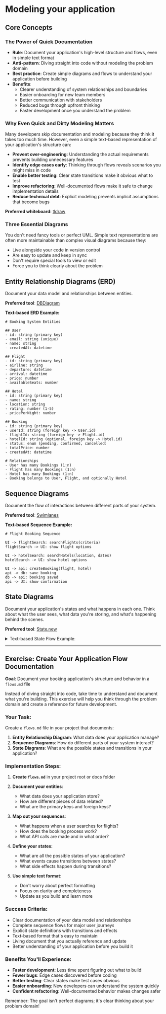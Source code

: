 # Modeling your application

## Core Concepts

### The Power of Quick Documentation

- **Rule**: Document your application's high-level structure and flows, even in simple text format
- **Anti-pattern**: Diving straight into code without modeling the problem domain
- **Best practice**: Create simple diagrams and flows to understand your application before building
- **Benefits**:
  - Clearer understanding of system relationships and boundaries
  - Easier onboarding for new team members
  - Better communication with stakeholders
  - Reduced bugs through upfront thinking
  - Faster development once you understand the problem

### Why Even Quick and Dirty Modeling Matters

Many developers skip documentation and modeling because they think it takes too much time. However, even a simple text-based representation of your application's structure can:

- **Prevent over-engineering**: Understanding the actual requirements prevents building unnecessary features
- **Identify edge cases early**: Thinking through flows reveals scenarios you might miss in code
- **Enable better testing**: Clear state transitions make it obvious what to test
- **Improve refactoring**: Well-documented flows make it safe to change implementation details
- **Reduce technical debt**: Explicit modeling prevents implicit assumptions that become bugs

**Preferred whiteboard**: [tldraw](https://www.tldraw.com/)

### Three Essential Diagrams

You don't need fancy tools or perfect UML. Simple text representations are often more maintainable than complex visual diagrams because they:

- Live alongside your code in version control
- Are easy to update and keep in sync
- Don't require special tools to view or edit
- Force you to think clearly about the problem

## Entity Relationship Diagrams (ERD)

Document your data model and relationships between entities.

**Preferred tool**: [DBDiagram](https://dbdiagram.io/)

**Text-based ERD Example:**

```
# Booking System Entities

## User
- id: string (primary key)
- email: string (unique)
- name: string
- createdAt: datetime

## Flight
- id: string (primary key)
- airline: string
- departure: datetime
- arrival: datetime
- price: number
- availableSeats: number

## Hotel
- id: string (primary key)
- name: string
- location: string
- rating: number (1-5)
- pricePerNight: number

## Booking
- id: string (primary key)
- userId: string (foreign key -> User.id)
- flightId: string (foreign key -> Flight.id)
- hotelId: string (optional, foreign key -> Hotel.id)
- status: enum (pending, confirmed, cancelled)
- totalPrice: number
- createdAt: datetime

# Relationships
- User has many Bookings (1:n)
- Flight has many Bookings (1:n)
- Hotel has many Bookings (1:n)
- Booking belongs to User, Flight, and optionally Hotel
```

## Sequence Diagrams

Document the flow of interactions between different parts of your system.

**Preferred tool**: [Swimlanes](https://swimlanes.io/)

**Text-based Sequence Example:**

```
# Flight Booking Sequence

UI -> flightSearch: searchFlights(criteria)
flightSearch -> UI: show flight options

UI -> hotelSearch: searchHotels(location, dates)
hotelSearch -> UI: show hotel options

UI -> api: createBooking(flight, hotel)
api -> db: save booking
db -> api: booking saved
api -> UI: show confirmation
```

## State Diagrams

Document your application's states and what happens in each one. Think about what the user sees, what data you're storing, and what's happening behind the scenes.

**Preferred tool**: [State.new](https://state.new/)

<details>
<summary>Text-based State Flow Example:</summary>

# Booking Flow States

## Starting Out (idle)

User sees the search form with empty fields. We haven't stored any search data yet.
When they fill out the form and hit search, we move to the searching state and kick off the flight API call.

## Searching for Flights (searching)

User sees a loading spinner while we wait for results. We've saved their search criteria.
We're calling the flights API in the background.
If the API comes back with results, we show the flight options.
If it fails, we show an error message with a retry option.

## Browsing Flights (flightResults)

User sees a list of available flights based on their search. We have the flights data and their original search.
When they pick a flight, we save their selection and automatically start looking for hotels using the flight dates.
They can also go back to search again if they want to change their criteria.

## Looking for Hotels (hotelSearch)

User sees the hotel search form, but it's pre-filled with dates from their selected flight. We have their flight selection saved.
We're calling the hotels API to get options for their destination and dates.
If hotels come back, we show them the options.
They can also skip the hotel booking and go straight to review.

## Browsing Hotels (hotelResults)

User sees hotel options along with a summary of their selected flight. We have both flight and hotel data.
When they pick a hotel, we calculate the total price and move to the review screen.
They can go back to the hotel search if they want to see different options.

## Reviewing the Booking (review)

User sees a summary of their flight and hotel (if selected) with the total price. We have all their selections.
When they confirm, we start the booking process and move to payment.
They can still go back to change their hotel selection.

## Processing the Booking (booking)

User sees a "processing payment" screen. We have all their booking details.
We're calling the booking API and processing their payment in the background.
If everything works, we show them a confirmation.
If something goes wrong, we show an error and let them try again.

## Booking Complete (confirmation)

User sees their booking confirmation with all the details. We have the confirmed booking data.
We also send them a confirmation email behind the scenes.
They can start a new booking if they want to book another trip.

## Something Went Wrong (error)

User sees an error message explaining what happened. We keep their previous data so they don't lose progress.
They can retry their last action or start over completely.
We try to be helpful about what went wrong and how to fix it.

</details>

---

## Exercise: Create Your Application Flow Documentation

**Goal**: Document your booking application's structure and behavior in a `flows.md` file

Instead of diving straight into code, take time to understand and document what you're building. This exercise will help you think through the problem domain and create a reference for future development.

### Your Task:

Create a `flows.md` file in your project that documents:

1. **Entity Relationship Diagram**: What data does your application manage?
2. **Sequence Diagrams**: How do different parts of your system interact?
3. **State Diagrams**: What are the possible states and transitions in your application?

### Implementation Steps:

1. **Create `flows.md`** in your project root or docs folder

2. **Document your entities**:

   - What data does your application store?
   - How are different pieces of data related?
   - What are the primary keys and foreign keys?

3. **Map out your sequences**:

   - What happens when a user searches for flights?
   - How does the booking process work?
   - What API calls are made and in what order?

4. **Define your states**:

   - What are all the possible states of your application?
   - What events cause transitions between states?
   - What side effects happen during transitions?

5. **Use simple text format**:
   - Don't worry about perfect formatting
   - Focus on clarity and completeness
   - Update as you build and learn more

### Success Criteria:

- Clear documentation of your data model and relationships
- Complete sequence flows for major user journeys
- Explicit state definitions with transitions and effects
- Text-based format that's easy to maintain
- Living document that you actually reference and update
- Better understanding of your application before you build it

### Benefits You'll Experience:

- **Faster development**: Less time spent figuring out what to build
- **Fewer bugs**: Edge cases discovered before coding
- **Better testing**: Clear states make test cases obvious
- **Easier onboarding**: New developers can understand the system quickly
- **Confident refactoring**: Well-documented behavior makes changes safer

Remember: The goal isn't perfect diagrams; it's clear thinking about your problem domain!
